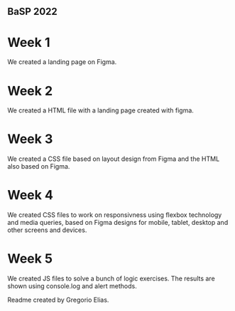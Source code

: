 ## BaSP 2022

# Week 1
 We created a landing page on Figma.

# Week 2
 We created a HTML file with a landing page created with figma.

# Week 3
 We created a CSS file based on layout design from Figma and 
 the HTML also based on Figma.

# Week 4
 We created CSS files to work on responsivness using flexbox
 technology and media queries, based on Figma designs for
 mobile, tablet, desktop and other screens and devices.

# Week 5
 We created JS files to solve a bunch of logic exercises.
 The results are shown using console.log and alert methods.

 Readme created by Gregorio Elias.

 